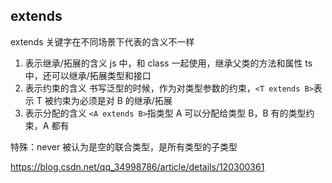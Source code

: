 ## extends

extends 关键字在不同场景下代表的含义不一样

1. 表示继承/拓展的含义
   js 中，和 class 一起使用，继承父类的方法和属性
   ts 中，还可以继承/拓展类型和接口
2. 表示约束的含义
   书写泛型的时候，作为对类型参数的约束，`<T extends B>`表示 T 被约束为必须是对 B 的继承/拓展
3. 表示分配的含义
   `<A extends B>`指类型 A 可以分配给类型 B，B 有的类型约束，A 都有

特殊：never 被认为是空的联合类型，是所有类型的子类型

https://blog.csdn.net/qq_34998786/article/details/120300361
